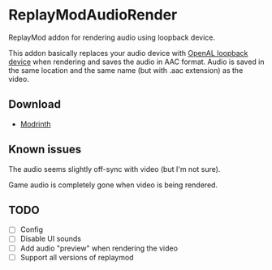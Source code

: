 # ReplayModAudioRender

ReplayMod addon for rendering audio using loopback device.

This addon basically replaces your audio device with [OpenAL loopback device](https://github.com/openalext/openalext/blob/master/ALC_SOFT_loopback.txt) when rendering and saves the audio in AAC format.
Audio is saved in the same location and the same name (but with .aac extension) as the video.

## Download
- [Modrinth](https://modrinth.com/mod/replaymod-audio-render)

## Known issues

The audio seems slightly off-sync with video (but I'm not sure).

Game audio is completely gone when video is being rendered.

## TODO

- [ ] Config
- [ ] Disable UI sounds
- [ ] Add audio "preview" when rendering the video
- [ ] Support all versions of replaymod